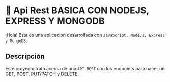 # 📌 Api Rest BASICA CON NODEJS, EXPRESS Y MONGODB
¡Hola! Esta es una aplicación desarrollada con `JavaScript, NodeJs, Express y MongoDB`.

## Descripción
Este proyecto trata acerca de una `API REST` con los endpoints para hacer un GET, POST, PUT/PATCH y DELETE.
